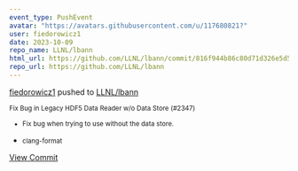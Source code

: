 ```yaml
---
event_type: PushEvent
avatar: "https://avatars.githubusercontent.com/u/117680821?"
user: fiedorowicz1
date: 2023-10-09
repo_name: LLNL/lbann
html_url: https://github.com/LLNL/lbann/commit/816f944b86c80d71d326e5d52851a537b451afa8
repo_url: https://github.com/LLNL/lbann
---
```


<a href='https://github.com/fiedorowicz1' target='_blank'>fiedorowicz1</a> pushed to <a href='https://github.com/LLNL/lbann' target='_blank'>LLNL/lbann</a>

<small>Fix Bug in Legacy HDF5 Data Reader w/o Data Store (#2347)

* Fix bug when trying to use without the data store.

* clang-format</small>

<a href='https://github.com/LLNL/lbann/commit/816f944b86c80d71d326e5d52851a537b451afa8' target='_blank'>View Commit</a>